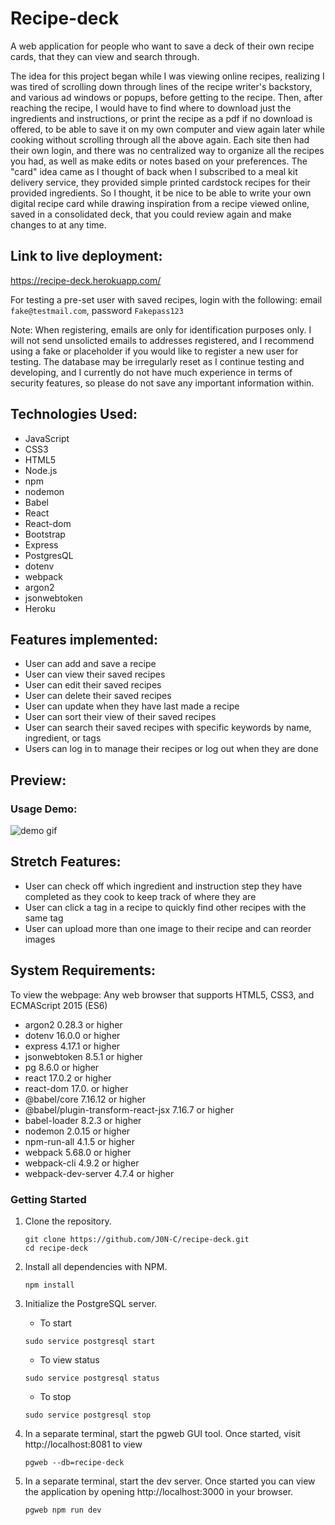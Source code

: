 # Recipe-deck

A web application for people who want to save a deck of their own recipe cards, that they can view and search through.

The idea for this project began while I was viewing online recipes, realizing I was tired of scrolling down through lines of the recipe writer's backstory, and various ad windows or popups, before getting to the recipe. Then, after reaching the recipe, I would have to find where to download just the ingredients and instructions, or print the recipe as a pdf if no download is offered, to be able to save it on my own computer and view again later while cooking without scrolling through all the above again. Each site then had their own login, and there was no centralized way to organize all the recipes you had, as well as make edits or notes based on your preferences. The "card" idea came as I thought of back when I subscribed to a meal kit delivery service, they provided simple printed cardstock recipes for their provided ingredients. So I thought, it be nice to be able to write your own digital recipe card while drawing inspiration from a recipe viewed online, saved in a consolidated deck, that you could review again and make changes to at any time.

## Link to live deployment:
https://recipe-deck.herokuapp.com/

For testing a pre-set user with saved recipes, login with the following: email `fake@testmail.com`, password `Fakepass123`

Note: When registering, emails are only for identification purposes only. I will not send unsolicted emails to addresses registered, and I recommend using a fake or placeholder if you would like to register a new user for testing. The database may be irregularly reset as I continue testing and developing, and I currently do not have much experience in terms of security features, so please do not save any important information within.

## Technologies Used:
* JavaScript
* CSS3
* HTML5
* Node.js
* npm
* nodemon
* Babel
* React
* React-dom
* Bootstrap
* Express
* PostgresQL
* dotenv
* webpack
* argon2
* jsonwebtoken
* Heroku

## Features implemented:
* User can add and save a recipe
* User can view their saved recipes
* User can edit their saved recipes
* User can delete their saved recipes
* User can update when they have last made a recipe
* User can sort their view of their saved recipes
* User can search their saved recipes with specific keywords by name, ingredient, or tags
* Users can log in to manage their recipes or log out when they are done

## Preview:
### Usage Demo:
![demo gif](https://github.com/J0N-C/recipe-deck/readme-demo/recipe-deck-responsive-demo.gif "demo gif")

## Stretch Features:
* User can check off which ingredient and instruction step they have completed as they cook to keep track of where they are
* User can click a tag in a recipe to quickly find other recipes with the same tag
* User can upload more than one image to their recipe and can reorder images

## System Requirements:
To view the webpage: Any web browser that supports HTML5, CSS3, and ECMAScript 2015 (ES6)
* argon2 0.28.3 or higher
* dotenv 16.0.0 or higher
* express 4.17.1 or higher
* jsonwebtoken 8.5.1 or higher
* pg 8.6.0 or higher
* react 17.0.2 or higher
* react-dom 17.0. or higher
* @babel/core 7.16.12 or higher
* @babel/plugin-transform-react-jsx 7.16.7 or higher
* babel-loader 8.2.3 or higher
* nodemon 2.0.15 or higher
* npm-run-all 4.1.5 or higher
* webpack 5.68.0 or higher
* webpack-cli 4.9.2 or higher
* webpack-dev-server 4.7.4 or higher

### Getting Started

1. Clone the repository.

    ```shell
    git clone https://github.com/J0N-C/recipe-deck.git
    cd recipe-deck
    ```

1. Install all dependencies with NPM.

    ```shell
    npm install
    ```

1. Initialize the PostgreSQL server.
    * To start
    ```shell
    sudo service postgresql start
    ```

    * To view status
    ```shell
    sudo service postgresql status
    ```

    * To stop
    ```shell
    sudo service postgresql stop
    ```

1. In a separate terminal, start the pgweb GUI tool. Once started, visit http://localhost:8081 to view

    ```shell
    pgweb --db=recipe-deck
    ```

1. In a separate terminal, start the dev server. Once started you can view the application by opening http://localhost:3000 in your browser.
    ```shell
    pgweb npm run dev
    ```
